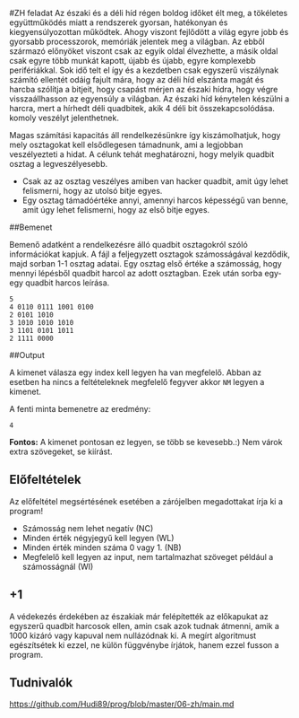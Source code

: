 #ZH feladat
Az északi és a déli híd régen boldog időket élt meg, a tökéletes együttműködés miatt a rendszerek gyorsan, hatékonyan és kiegyensúlyozottan működtek. Ahogy viszont fejlődött a világ egyre jobb és gyorsabb processzorok, memóriák jelentek meg a világban. Az ebből származó előnyöket viszont csak az egyik oldal élvezhette, a másik oldal csak egyre több munkát kapott, újabb és újabb, egyre komplexebb perifériákkal. 
Sok idő telt el így és a kezdetben csak egyszerű viszálynak számító ellentét odáig fajult mára, hogy az déli híd elszánta magát és harcba szólítja a bitjeit, hogy csapást mérjen az északi hídra, hogy végre visszaállhasson az egyensúly a világban. Az északi híd kénytelen készülni a harcra, mert a hírhedt déli quadbitek, akik 4 déli bit összekapcsolódása. komoly veszélyt jelenthetnek.

Magas számítási kapacitás áll rendelkezésünkre így kiszámolhatjuk, hogy mely osztagokat kell elsődlegesen támadnunk, ami a legjobban veszélyezteti a hidat. A célunk tehát meghatározni, hogy melyik quadbit osztag a legveszélyesebb.

* Csak az az osztag veszélyes amiben van hacker quadbit, amit úgy lehet felismerni, hogy az utolsó bitje egyes. 
* Egy osztag támadóértéke annyi, amennyi harcos képességű van benne, amit úgy lehet felismerni, hogy az első bitje egyes.

##Bemenet

Bemenő adatként a rendelkezésre álló quadbit osztagokról szóló információkat kapjuk. A fájl a feljegyzett osztagok számosságával kezdődik, majd sorban 1-1 osztag adatai.
Egy osztag első értéke a számosság, hogy mennyi lépésből quadbit harcol az adott osztagban. Ezek után sorba egy-egy quadbit harcos leírása.


```
5
4 0110 0111 1001 0100
2 0101 1010 
3 1010 1010 1010
3 1101 0101 1011 
2 1111 0000
```
##Output

A kimenet válasza egy index kell legyen ha van megfelelő. Abban az esetben ha nincs a feltételeknek megfelelő fegyver akkor ```NM``` legyen a kimenet.

A fenti minta bemenetre az eredmény:
```
4
```

**Fontos:** A kimenet pontosan ez legyen, se több se kevesebb.:) Nem várok extra szövegeket, se kiírást.

## Előfeltételek

Az előfeltétel megsértésének esetében a zárójelben megadottakat írja ki a program!

* Számosság nem lehet negatív (NC)
* Minden érték négyjegyű kell legyen (WL)
* Minden érték minden száma 0 vagy 1. (NB)
* Megfelelő kell legyen az input, nem tartalmazhat szöveget például a számosságnál (WI)

## +1 

A védekezés érdekében az északiak már felépítették az előkapukat az egyszerű quadbit harcosok ellen, amin csak azok tudnak átmenni, amik a 1000 kizáró vagy kapuval nem nullázódnak ki. A megírt algoritmust egészítsétek ki ezzel, ne külön függvénybe írjátok, hanem ezzel fusson a program.

## Tudnivalók

https://github.com/Hudi89/prog/blob/master/06-zh/main.md
